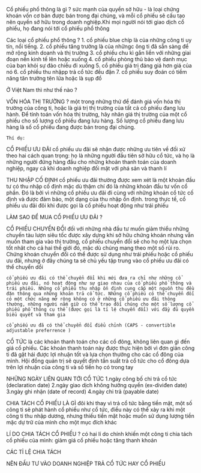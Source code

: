 Cổ phiếu phổ thông là gì ? sức mạnh của quyền sở hữu
    - là loại chứng khoán vốn cơ bản được bán trong đại chúng, và mỗi cổ phiếu sẽ cấu tạo nên quyền sở hữu trong doanh nghiệp.Khi mọi người nói tới giao dịch cổ phiếu, họ đang nói tới cổ phiếu phổ thông

 Các loại cổ phiếu phổ thông ?
    1. cổ phiếu blue chíp là của những công ti uy tín, nổi tiếng.
    2. cổ phiếu tăng trưởng là của nhữngc ông ti đã sẵn sàng để mở rộng kinh doanh và thị trường
    3. cổ phiếu chu kì gắn liền với những giai đoạn nền kinh tế lên hoặc xuống
    4. cổ phiếu phòng thủ bảo vệ danh mục của bạn khỏi sự đảo chiều đi xuống
    5. cổ phiếu giá trị đáng giá hơn giá của nó
    6. cổ phiếu thu nhậpp trả cổ tức đều đặn
    7. cổ phiếu suy đoán có tiềm năng tăn trưởng tên lửa hoặc là sụp đổ

Ở Việt Nam thì như thế nào ?


VỐN HÓA THỊ TRƯỜNG ?
    một trong những thứ để đánh giá vốn hóa thị trường của công ti, hoặc là giá trị thị trường của tất cả cổ phiếu đang lưu hành. Để tính toán vốn hóa thị trường, hãy nhân giá thị trường của một cổ phiếu cho số lượng cổ phiếu đang lưu hàng. Số lượng cổ phiếu đang lưu hàng là số cổ phiếu đang được bán trong đại chúng. 

    Thí dụ: 

CỔ PHIẾU ƯU ĐÃI
    cổ phiếu ưu đãi sẽ nhận được những ưu tiên về đối xử theo hai cách quan trọng: họ là những người đầu tiên sở hữu cổ tức, và họ là những người đứng hàng đầu cho những khoản thanh toán của doanh nghiệp, ngay cả khi doanh nghiệp đối mặt với phá sản và thanh lí 

THU NHẬP CỐ ĐỊNH 
    cổ phiếu ưu đãi thường được xem xét là một khoản đầu tư có thu nhập cố định mặc dù thậm chí đó là những khoản đầu tư vốn cổ phần. Đó là bởi vì những cổ phiếu ưu đãi đi cùng với những khoản cổ tức cố định và được đảm bảo, một dạng của thu nhập ổn định. trong thực tế, cổ phiếu ưu đãi đôi khi được gọi là cổ phiếu hoạt động như trái phiếu 

LÀM SAO ĐỂ MUA CỔ PHIẾU ƯU ĐÃI ? 


CỔ PHIẾU CHUYỂN ĐỔI
    đối với những nhà đầu tư muốn giảm thiểu những chuyến tàu lượn siêu tốc được xây dựng khi sở hữu chứng khoán nhưng vẫn muốn tham gia vào thị trường, cổ phiếu chuyển đổi sẽ cho họ một lựa chọn tốt nhât cho cả hai thế giới đó, mặc dù chúng mang theo một số rủi ro. Chứng khoán chuyển đổi có thể được sử dụng như trái phiếu hoặc cổ phiếu ưu đãi, nhưng ở đây chúng ta sẽ chủ yếu tập trung vào cổ phiếu ưu đãi có thể chuyển dổi

    cổ phiếu ưu đãi có thể chuyển đổi khi mới đưa ra chỉ như những cổ phiếu ưu đãi, nó hoạt động như sự giao nhau của cổ phiếu phổ thông và trái phiếu. Những cổ phiếu thu nhập ổn định cung cấp một nguồn thu đều đặn thông qua những khoản trả cổ tức. Những cổ phiếu có thể chuyển đổi có một chức năng mở rộng không có ở những cổ phiếu ưu đãi thông thường, những người nắm giữ có thể trao đổi chúng cho một số lượng cổ phiếu phổ thông cụ thể (được gọi là tỉ lệ chuyển đổi) với đầy đủ quyền biểu quyết và tham gia

    cổ phiếu ưu đã có thể chuyển đổi điểu chỉnh (CAPS - convertible adjustable preferrence )

CỔ TỨC
    là các khoản thanh toán cho các cổ đông, không liên quan gì đến giá cổ phiếu. Các khoản thanh toán này được thực hiện bởi vì đơn giản công ti đã gặt hái được lợi nhuận tốt và lựa chọn thưởng cho các cổ đông của mình. Hội đồng quản trị sẽ quyết định tần suất trả cổ tức cho cổ đông dựa trên lợi nhuận của công ti và số tiền họ có trong tay

NHỮNG NGÀY LIÊN QUAN TỚI CỔ TỨC
    1.ngày công bố chi trả cổ tức (declaration date)
    2.ngày giao dịch không hưởng quyền (ex-diviđen date)
    3.ngày ghi nhận (date of record)
    4.ngày chi trả (payable date)

CHIA TÁCH CỔ PHIẾU LÀ GÌ 
    đôi khi thay vì trả cổ tức bằng tiền mặt, một số công ti sẽ phát hành cổ phiếu như cổ tức, điều này có thể xảy ra khi một công ti thu nhập dương, nhưng thiếu tiền mặt hoặc muốn sử dụng lượng tiền mặc dự trữ của mình cho một mục đích khác 

LÍ DO CHIA TÁCH CỔ PHIẾU ?
    có hai lí do chính khiến một công ti chia tách cổ phiếu của mình: giảm giá cổ phiếu hoặc tăng thanh khoản

CÁC TỈ LỆ CHIA TÁCH 


NÊN ĐẦU TƯ VÀO DOANH NGHIỆP TRẢ CỔ TỨC HAY CỔ PHIẾU
















